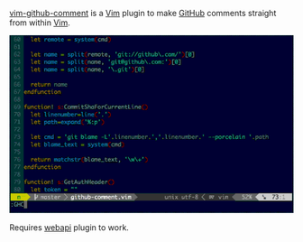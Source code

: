 [vim-github-comment] is a [Vim] plugin to make [GitHub] comments straight from within [Vim].

![vim-github-comment demo](/doc/vim-github-comment.gif "")

Requires [webapi] plugin to work.

[vim-github-comment]://github.com/mmozuras/vim-github-comment
[webapi]://github.com/mattn/webapi-vim
[Vim]:http://www.vim.org
[GitHub]://github.com
